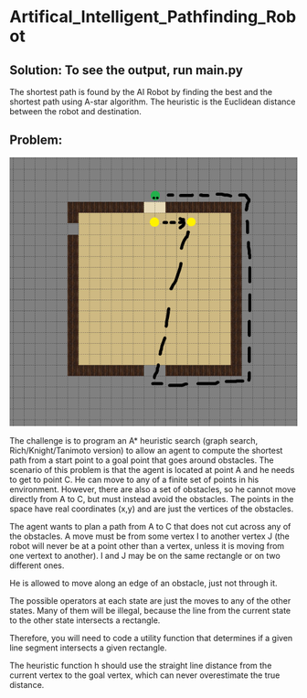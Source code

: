 # Artifical_Intelligent_Pathfinding_Robot

## Solution: To see the output, run main.py
The shortest path is found by the AI Robot by finding the best and the shortest path using A-star algorithm. The heuristic is the Euclidean distance between the robot and destination.

## Problem:

![alt text](https://github.com/shettyprithvi/Artifical_Intelligence_Pathfinding_Robot/blob/master/ai.png)

The challenge is to program an A* heuristic search (graph search, Rich/Knight/Tanimoto version)
to allow an agent to compute the shortest path from a start point to a goal point that goes around obstacles.
The scenario of this problem is that the agent is located at point A and he needs to get to point C. 
He can move to any of a finite set of points in his environment. However, there are also a set of obstacles, 
so he cannot move directly from A to C, but must instead avoid the obstacles. 
The points in the space have real coordinates (x,y) and are just the vertices of the obstacles.

The agent wants to plan a path from A to C that does not cut across any of the obstacles.
A move must be from some vertex I to another vertex J (the robot will never be at a point other than a vertex, 
unless it is moving from one vertext to another). I and J may be on the same rectangle or on two different ones.

He is allowed to move along an edge of an obstacle, just not through it.

The possible operators at each state are just the moves to any of the other states. Many of them will be illegal, 
because the line from the current state to the other state intersects a rectangle. 

Therefore, you will need to code a utility function that determines if a given line segment intersects a given rectangle. 

The heuristic function h should use the straight line distance from the current vertex to the goal vertex, 
which can never overestimate the true distance. 
